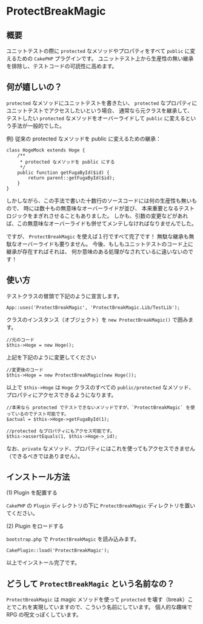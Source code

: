 ProtectBreakMagic
=================

概要
----

ユニットテストの際に `protected` なメソッドやプロパティをすべて `public` に変えるための `CakePHP` プラグインです。
ユニットテスト上から生産性の無い継承を排除し、テストコードの可読性に高めます。


何が嬉しいの？
--------------

`protected` なメソッドにユニットテストを書きたい、
`protected` なプロパティにユニットテストでアクセスしたいという場合、
通常なら元クラスを継承して、
テストしたい `protected` なメソッドをオーバーライドして `public` に変えるという手法が一般的でした。

例) 従来の protected なメソッドを public に変えるための継承：

	class HogeMock extends Hoge {
	    /**
	     * protected なメソッドを public にする
	     */
	    public function getFugaById($id) {
	        return parent::getFugaById($id);
	    }
	}

しかしながら、この手法で書いた十数行のソースコードには何の生産性も無いもので、
時には数十もの無意味なオーバーライドが並び、
本来重要となるテストロジックをまぎれさせることもありました。
しかも、引数の変更などがあれば、この無意味なオーバーライドも併せてメンテしなければなりませんでした。

ですが、 `ProtectBreakMagic` を使えば１行ですべて完了です！
無駄な継承も無駄なオーバーライドも要りません。
今後、もしもユニットテストのコード上に継承が存在すればそれは、
何か意味のある処理がなされているに違いないのです！


使い方
------

テストクラスの冒頭で下記のように宣言します。

	App::uses('ProtectBreakMagic', 'ProtectBreakMagic.Lib/TestLib');

クラスのインスタンス（オブジェクト）を `new ProtectBreakMagic()` で囲みます。

	//元のコード
	$this->Hoge = new Hoge();

上記を下記のように変更してください

	//変更後のコード
	$this->Hoge = new ProtectBreakMagic(new Hoge());

以上で `$this->Hoge` は `Hoge` クラスのすべての `public/protected` なメソッド、プロパティにアクセスできるようになります。

	//本来なら protected でテストできないメソッドですが、`ProtectBreakMagic` を使っているのでテスト可能です。
	$actual = $this->Hoge->getFugaById(1);
	
	//protected なプロパティにもアクセス可能です。
	$this->assertEquals(1, $this->Hoge->_id);

なお、`private` なメソッド、プロパティにはこれを使ってもアクセスできません（できるべきではありません）。


インストール方法
----------------

(1) Plugin を配置する

`CakePHP` の `Plugin` ディレクトリの下に `ProtectBreakMagic` ディレクトリを置いてください。


(2) Plugin をロードする

`bootstrap.php` で `ProtectBreakMagic` を読み込みます。

	CakePlugin::load('ProtectBreakMagic');

以上でインストール完了です。


どうして `ProtectBreakMagic` という名前なの？
---------------------------------------------

`ProtectBreakMagic` は magic メソッドを使って `protected` を壊す（break）ことでこれを実現していますので、こういう名前にしています。
個人的な趣味で RPG の呪文っぽくしています。
